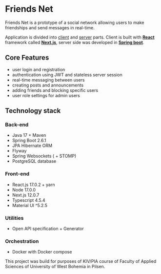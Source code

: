 # Friends Net

Friends Net is a prototype of a social network allowing users to make friendships and send messages in real-time.

Application is divided into [client](/friends-net-client/README.md) and [server](/friends-net-server/README.md) parts. Client is built with **[React](https://reactjs.org/)** framework called **[Next.js](https://nextjs.org/)**, server side was developed in **[Spring boot](https://spring.io/projects/spring-boot)**.

## Core Features

- user login and registration
- authentication using JWT and stateless server session
- real-time messaging between users
- creating posts and announcements
- adding friends and blocking specific users
- user role settings for admin users

## Technology stack

### Back-end

- Java 17 + Maven
- Spring Boot 2.6.1
- JPA Hibernate ORM
- Flyway
- Spring Websockets ( + STOMP)
- PostgreSQL database

### Front-end

- React.js 17.0.2 + yarn
- Node 17.0.0
- Next.js 12.0.7
- Typescript 4.5.4
- Material UI ^5.2.5

### Utilities

- Open API specification + Generator

### Orchestration

- Docker with Docker compose



This project was build for purposes of KIV/PIA course of Faculty of Applied Sciences of University of West Bohemia in Pilsen.
